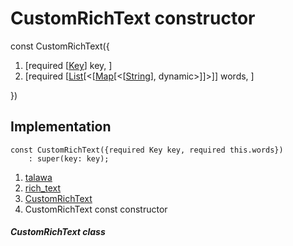 
<div>

# CustomRichText constructor

</div>


const CustomRichText({

1.  [required
    [[Key](https://api.flutter.dev/flutter/foundation/Key-class.html)]
    key, ]
2.  [required
    [[List](https://api.flutter.dev/flutter/dart-core/List-class.html)[\<[[Map](https://api.flutter.dev/flutter/dart-core/Map-class.html)[\<[[String](https://api.flutter.dev/flutter/dart-core/String-class.html)],
    dynamic\>]]\>]]
    words, ]

})



## Implementation

``` language-dart
const CustomRichText({required Key key, required this.words})
    : super(key: key);
```







1.  [talawa](../../index.html)
2.  [rich_text](../../widgets_rich_text/)
3.  [CustomRichText](../../widgets_rich_text/CustomRichText-class.html)
4.  CustomRichText const constructor

##### CustomRichText class







